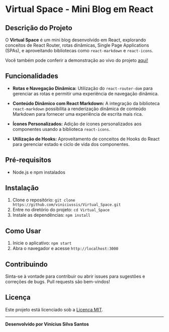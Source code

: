 # Virtual Space - Mini Blog em React

## Descrição do Projeto

O **Virtual Space** é um mini blog desenvolvido em React, explorando conceitos de React Router, rotas dinâmicas, Single Page Applications (SPAs), e aproveitando bibliotecas como `react-markdown` e `react-icons`.

Você também pode conferir a demonstração ao vivo do projeto [aqui!](https://virtual-space-viniciussis-projects.vercel.app/)

## Funcionalidades

- **Rotas e Navegação Dinâmica:** Utilização do `react-router-dom` para gerenciar as rotas e permitir uma experiência de navegação dinâmica.

- **Conteúdo Dinâmico com React Markdown:** A integração da biblioteca `react-markdown` possibilita a renderização dinâmica de conteúdo Markdown para fornecer uma experiência de escrita mais rica.

- **Ícones Personalizados:** Adição de ícones personalizados aos componentes usando a biblioteca `react-icons`.

- **Utilização de Hooks:** Aproveitamento de conceitos de Hooks do React para gerenciar estado e ciclo de vida dos componentes.

## Pré-requisitos

- Node.js e npm instalados

## Instalação

1. Clone o repositório: `git clone https://github.com/viniciussis/Virtual_Space.git`
2. Entre no diretório do projeto: `cd Virtual_Space`
3. Instale as dependências: `npm install`

## Como Usar

1. Inicie o aplicativo: `npm start`
2. Abra o navegador e acesse `http://localhost:3000`

## Contribuindo

Sinta-se à vontade para contribuir ou abrir issues para sugestões e correções de bugs. Pull requests são bem-vindos!

## Licença

Este projeto está licenciado sob a [Licença MIT](LICENSE).

---
**Desenvolvido por Vinícius Silva Santos**
